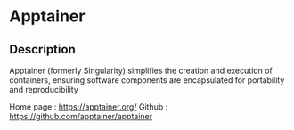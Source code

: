 # Apptainer

## Description 

Apptainer (formerly Singularity) simplifies the creation and execution of containers, ensuring software components are encapsulated for portability and reproducibility

Home page  : https://apptainer.org/
Github     : https://github.com/apptainer/apptainer
